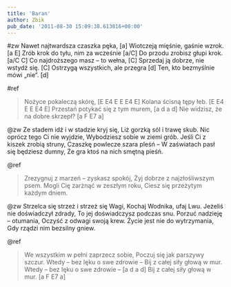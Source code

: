 ```yaml
---
title: 'Baran'
author: Zbik
pub_date: '2011-08-30 15:09:38.613816+00:00'
---
```


#zw
Nawet najtwardsza czaszka pęka, [a]
Wiotczeją mięśnie, gaśnie wzrok. [a E]
Zrób krok do tyłu, nim za wcześnie [a/C]
Do przodu zrobisz głupi krok. [a/C C]
Co najdroższego masz – to wełna, [C]
Sprzedaj ją dobrze, nie wstydź się. [C]
Ostrzygą wszystkich, ale przegra [d]
Ten, kto bezmyślnie mówi „nie”. [d]

#ref
>Nożyce pokaleczą skórę, [E E4 E E E4 E]
>Kolana ścisną tępy łeb. [E E4 E E E4 E]
>Przestań potykać się z tym murem, [a d a d]
>Nie widzisz, że na dobre skrzepł? [a F E7 a]

@zw
Ze stadem idź i w stadzie kryj się,
Liż gorzką sól i trawę skub.
Nic oprócz tego Ci nie wyjdzie,
Wybodziesz sobie w ziemi grób.
Jeśli Ci z kiszek zrobią struny,
Czaszkę powlecze szara pleśń –
W zaświatach pasł się będziesz dumny,
Że gra ktoś na nich smętną pieśń.

@ref
>Zrezygnuj z marzeń – zyskasz spokój,
>Żyj dobrze z najzłośliwszym psem.
>Mogli Cię zarżnąć w zeszłym roku,
>Ciesz się przeżytym każdym dniem.

@zw
Strzelca się strzeż i strzeż się Wagi,
Kochaj Wodnika, ufaj Lwu.
Jeżeliś nie doświadczył zdrady,
To jej doświadczysz podczas snu.
Porzuć nadzieję – otumania,
Oczyść z odwagi swoją krew.
Życie jest nie do wytrzymania,
Gdy rządzi nim bezsilny gniew.

@ref
>We wszystkim w pełni zaprzecz sobie,
>Poczuj się jak parszywy szczur.
>Wtedy – bez lęku o swe zdrowie –
>Bij z całej siły głową w mur.
>Wtedy – bez lęku o swe zdrowie – [a d a d]
>Bij z całej siły głową w mur. [a F E7 a]